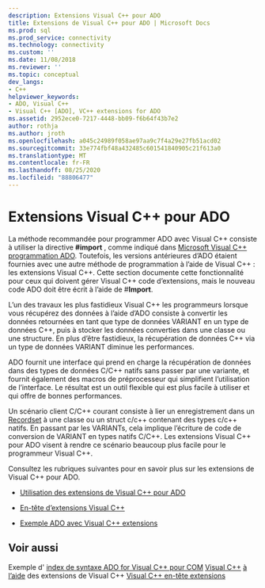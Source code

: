 ```yaml
---
description: Extensions Visual C++ pour ADO
title: Extensions de Visual C++ pour ADO | Microsoft Docs
ms.prod: sql
ms.prod_service: connectivity
ms.technology: connectivity
ms.custom: ''
ms.date: 11/08/2018
ms.reviewer: ''
ms.topic: conceptual
dev_langs:
- C++
helpviewer_keywords:
- ADO, Visual C++
- Visual C++ [ADO], VC++ extensions for ADO
ms.assetid: 2952ece0-7217-4448-bb09-f6b64f43b7e2
author: rothja
ms.author: jroth
ms.openlocfilehash: a045c24989f058ae97aa9c7f4a29e27fb51acd02
ms.sourcegitcommit: 33e774fbf48a432485c601541840905c21f613a0
ms.translationtype: MT
ms.contentlocale: fr-FR
ms.lasthandoff: 08/25/2020
ms.locfileid: "88806477"
---
```

# <a name="visual-c-extensions-for-ado"></a>Extensions Visual C++ pour ADO
La méthode recommandée pour programmer ADO avec Visual C++ consiste à utiliser la directive **#import** , comme indiqué dans [Microsoft Visual C++ programmation ADO](./visual-c-ado-programming.md). Toutefois, les versions antérieures d’ADO étaient fournies avec une autre méthode de programmation à l’aide de Visual C++ : les extensions Visual C++. Cette section documente cette fonctionnalité pour ceux qui doivent gérer Visual C++ code d’extensions, mais le nouveau code ADO doit être écrit à l’aide de #**Import**.

 L’un des travaux les plus fastidieux Visual C++ les programmeurs lorsque vous récupérez des données à l’aide d’ADO consiste à convertir les données retournées en tant que type de données VARIANT en un type de données C++, puis à stocker les données converties dans une classe ou une structure. En plus d’être fastidieux, la récupération de données C++ via un type de données VARIANT diminue les performances.

 ADO fournit une interface qui prend en charge la récupération de données dans des types de données C/C++ natifs sans passer par une variante, et fournit également des macros de préprocesseur qui simplifient l’utilisation de l’interface. Le résultat est un outil flexible qui est plus facile à utiliser et qui offre de bonnes performances.

 Un scénario client C/C++ courant consiste à lier un enregistrement dans un [Recordset](../../reference/ado-api/recordset-object-ado.md) à une classe ou un struct c/c++ contenant des types c/c++ natifs. En passant par les VARIANTs, cela implique l’écriture de code de conversion de VARIANT en types natifs C/C++. Les extensions Visual C++ pour ADO visent à rendre ce scénario beaucoup plus facile pour le programmeur Visual C++.

 Consultez les rubriques suivantes pour en savoir plus sur les extensions de Visual C++ pour ADO.

-   [Utilisation des extensions de Visual C++ pour ADO](./using-visual-c-extensions.md)

-   [En-tête d’extensions Visual C++](./visual-c-extensions-header.md)

-   [Exemple ADO avec Visual C++ extensions](./visual-c-extensions-example.md)

## <a name="see-also"></a>Voir aussi
 Exemple d' [index de syntaxe ADO for Visual C++ pour COM](../../reference/ado-api/ado-for-visual-c-syntax-index-for-com.md) [Visual C++](./visual-c-extensions-example.md) [à l’aide](./using-visual-c-extensions.md) des extensions de Visual C++ [Visual C++ en-tête extensions](./visual-c-extensions-header.md)